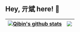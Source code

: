 ## Hey, 亓斌 here! :wave:


| <a href="https://github.com/qibin0506/"><img align="center" src="https://github-readme-stats.vercel.app/api?username=qibin0506&show_icons=true&include_all_commits=true&theme=buefy&hide_border=true" alt="Qibin's github stats" /></a> | <a href="https://github.com/qibin0506/"><img align="center" src="https://github-readme-stats.vercel.app/api/top-langs/?username=qibin0506&layout=compact&theme=buefy&hide_border=true" /></a> |
| ------------- | ------------- |
